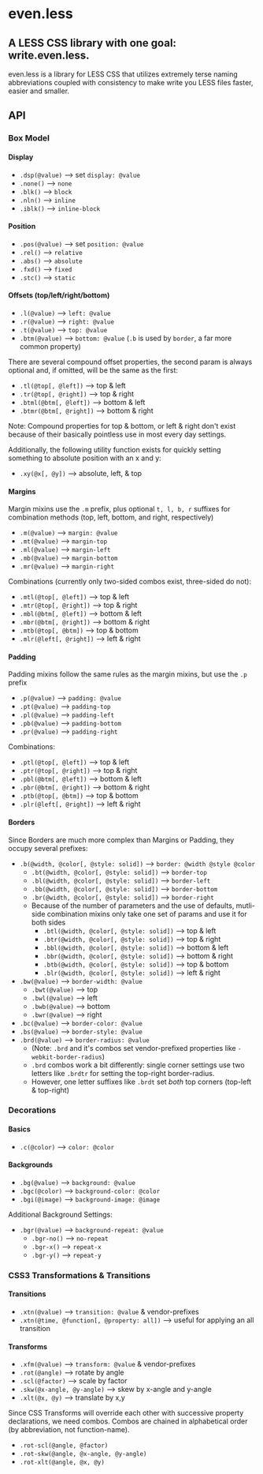 # even.less
## A LESS CSS library with one goal: write.even.less.

even.less is a library for LESS CSS that utilizes extremely terse naming abbreviations
coupled with consistency to make write you LESS files faster, easier and smaller.

## API
### Box Model
#### Display

- `.dsp(@value)` --> set `display: @value`
- `.none()` --> `none`
- `.blk()` --> `block`
- `.nln()` --> `inline`
- `.iblk()` --> `inline-block`

#### Position

- `.pos(@value)` --> set `position: @value`
- `.rel()` --> `relative`
- `.abs()` --> `absolute`
- `.fxd()` --> `fixed`
- `.stc()` --> `static`

#### Offsets (top/left/right/bottom)

- `.l(@value)` --> `left: @value`
- `.r(@value)` --> `right: @value`
- `.t(@value)` --> `top: @value`
- `.btm(@value)` --> `bottom: @value` (`.b` is used by `border`, a far more common property)

There are several compound offset properties, the second param is always optional and, if omitted, will be the same as the first:

- `.tl(@top[, @left])` --> top & left
- `.tr(@top[, @right])` --> top & right
- `.btml(@btm[, @left])` --> bottom & left
- `.btmr(@btm[, @right])` --> bottom & right

Note: Compound properties for top & bottom, or left & right don't exist because of their basically pointless use in
most every day settings.

Additionally, the following utility function exists for quickly setting something to absolute position with an x and y:

- `.xy(@x[, @y])` --> absolute, left, & top

#### Margins

Margin mixins use the `.m` prefix, plus optional `t, l, b, r` suffixes for combination methods (top, left, bottom, and right, respectively)

- `.m(@value)` --> `margin: @value`
- `.mt(@value)` --> `margin-top`
- `.ml(@value)` --> `margin-left`
- `.mb(@value)` --> `margin-bottom`
- `.mr(@value)` --> `margin-right`

Combinations (currently only two-sided combos exist, three-sided do not):

- `.mtl(@top[, @left])` --> top & left
- `.mtr(@top[, @right])` --> top & right
- `.mbl(@btm[, @left])` --> bottom & left
- `.mbr(@btm[, @right])` --> bottom & right
- `.mtb(@top[, @btm])` --> top & bottom
- `.mlr(@left[, @right])` --> left & right

#### Padding

Padding mixins follow the same rules as the margin mixins, but use the `.p` prefix

- `.p(@value)` --> `padding: @value`
- `.pt(@value)` --> `padding-top`
- `.pl(@value)` --> `padding-left`
- `.pb(@value)` --> `padding-bottom`
- `.pr(@value)` --> `padding-right`

Combinations:

- `.ptl(@top[, @left])` --> top & left
- `.ptr(@top[, @right])` --> top & right
- `.pbl(@btm[, @left])` --> bottom & left
- `.pbr(@btm[, @right])` --> bottom & right
- `.ptb(@top[, @btm])` --> top & bottom
- `.plr(@left[, @right])` --> left & right

#### Borders

Since Borders are much more complex than Margins or Padding, they occupy several prefixes:

- `.b(@width, @color[, @style: solid])` --> `border: @width @style @color`
  - `.bt(@width, @color[, @style: solid])` --> `border-top`
  - `.bl(@width, @color[, @style: solid])` --> `border-left`
  - `.bb(@width, @color[, @style: solid])` --> `border-bottom`
  - `.br(@width, @color[, @style: solid])` --> `border-right`
  - Because of the number of parameters and the use of defaults, mutli-side combination mixins only take one set of params and use it for both sides
    - `.btl(@width, @color[, @style: solid])` --> top & left
    - `.btr(@width, @color[, @style: solid])` --> top & right
    - `.bbl(@width, @color[, @style: solid])` --> bottom & left
    - `.bbr(@width, @color[, @style: solid])` --> bottom & right
    - `.btb(@width, @color[, @style: solid])` --> top & bottom
    - `.blr(@width, @color[, @style: solid])` --> left & right
- `.bw(@value)` --> `border-width: @value`
  - `.bwt(@value)` --> top
  - `.bwl(@value)` --> left
  - `.bwb(@value)` --> bottom
  - `.bwr(@value)` --> right
- `.bc(@value)` --> `border-color: @value`
- `.bs(@value)` --> `border-style: @value`
- `.brd(@value)` --> `border-radius: @value`
  - (Note: `.brd` and it's combos set vendor-prefixed properties like `-webkit-border-radius`)
  - `.brd` combos work a bit differently: single corner settings use two letters like `.brdtr` for setting the top-right border-radius.
  - However, one letter suffixes like `.brdt` set _both_ top corners (top-left & top-right)

### Decorations
#### Basics

- `.c(@color)` --> `color: @color`

#### Backgrounds

- `.bg(@value)` --> `background: @value`
- `.bgc(@color)` --> `background-color: @color`
- `.bgi(@image)` --> `background-image: @image`

Additional Background Settings:

- `.bgr(@value)` --> `background-repeat: @value`
  - `.bgr-no()` --> `no-repeat`
  - `.bgr-x()` --> `repeat-x`
  - `.bgr-y()` --> `repeat-y`

### CSS3 Transformations & Transitions

#### Transitions

- `.xtn(@value)` --> `transition: @value` & vendor-prefixes
- `.xtn(@time, @function[, @property: all])` --> useful for applying an all transition

#### Transforms

- `.xfm(@value)` --> `transform: @value` & vendor-prefixes
- `.rot(@angle)` --> rotate by angle
- `.scl(@factor)` --> scale by factor
- `.skw(@x-angle, @y-angle)` --> skew by x-angle and y-angle
- `.xlt(@x, @y)` --> translate by x,y

Since CSS Transforms will override each other with successive property declarations, we need combos.
Combos are chained in alphabetical order (by abbreviation, not function-name).

- `.rot-scl(@angle, @factor)`
- `.rot-skw(@angle, @x-angle, @y-angle)`
- `.rot-xlt(@angle, @x, @y)`
